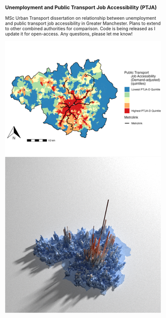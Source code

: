 ### Unemployment and Public Transport Job Accessibility (PTJA)
MSc Urban Transport dissertation on relationship between unemployment and public transport job accessibility in Greater Manchester. Plans to extend to other combined authorities for comparison. Code is being released as I update it for open-access. Any questions, please let me know!

![PTJDA-D](Images/PTJA_D.jpeg)
![Pop_dens](Images/Manch_pop.png)
